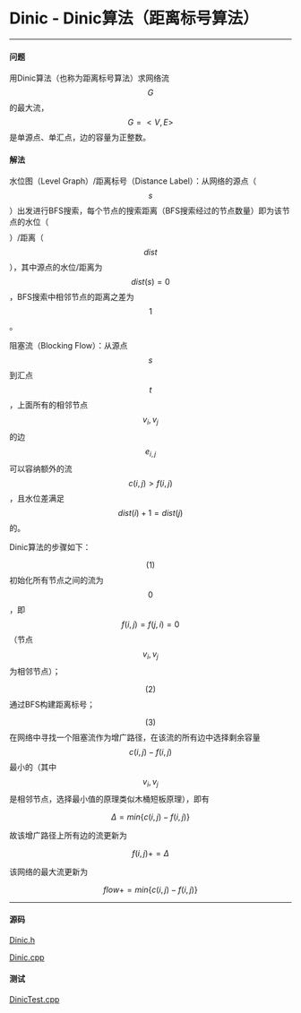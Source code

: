 <script type="text/javascript" src="https://cdnjs.cloudflare.com/ajax/libs/mathjax/2.7.1/MathJax.js?config=TeX-AMS-MML_HTMLorMML"></script>

# Dinic - Dinic算法（距离标号算法）

--------

#### 问题

用Dinic算法（也称为距离标号算法）求网络流$$ G $$的最大流，$$ G = <V,E> $$是单源点、单汇点，边的容量为正整数。

#### 解法

水位图（Level Graph）/距离标号（Distance Label）：从网络的源点（$$ s $$）出发进行BFS搜索，每个节点的搜索距离（BFS搜索经过的节点数量）即为该节点的水位（$$  $$）/距离（$$ dist $$），其中源点的水位/距离为$$ dist(s) = 0 $$，BFS搜索中相邻节点的距离之差为$$ 1 $$。

阻塞流（Blocking Flow）：从源点$$ s $$到汇点$$ t $$，上面所有的相邻节点$$ v_i, v_j $$的边$$ e_{i,j} $$可以容纳额外的流$$ c(i,j) \gt f(i,j) $$，且水位差满足$$ dist(i) + 1 = dist(j) $$的。

Dinic算法的步骤如下：

$$ (1) $$ 初始化所有节点之间的流为$$ 0 $$，即$$ f(i,j) = f(j,i) = 0 $$（节点$$ v_i, v_j $$为相邻节点）；

$$ (2) $$ 通过BFS构建距离标号；

$$ (3) $$ 在网络中寻找一个阻塞流作为增广路径，在该流的所有边中选择剩余容量$$ c(i,j) - f(i,j) $$最小的（其中$$ v_i, v_j $$是相邻节点，选择最小值的原理类似木桶短板原理），即有

$$
\Delta = min\{ c(i,j) - f(i,j) \}
$$

故该增广路径上所有边的流更新为

$$
f(i,j) += \Delta
$$

该网络的最大流更新为

$$
flow += min\{ c(i,j) - f(i,j) \}
$$

--------

#### 源码

[Dinic.h](https://github.com/linrongbin16/Way-to-Algorithm/blob/master/src/GraphTheory/NetworkFlow/Dinic.h)

[Dinic.cpp](https://github.com/linrongbin16/Way-to-Algorithm/blob/master/src/GraphTheory/NetworkFlow/Dinic.cpp)

#### 测试

[DinicTest.cpp](https://github.com/linrongbin16/Way-to-Algorithm/blob/master/src/GraphTheory/NetworkFlow/DinicTest.cpp)
